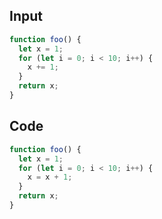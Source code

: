 
## Input

```javascript
function foo() {
  let x = 1;
  for (let i = 0; i < 10; i++) {
    x += 1;
  }
  return x;
}

```

## Code

```javascript
function foo() {
  let x = 1;
  for (let i = 0; i < 10; i++) {
    x = x + 1;
  }
  return x;
}

```
      